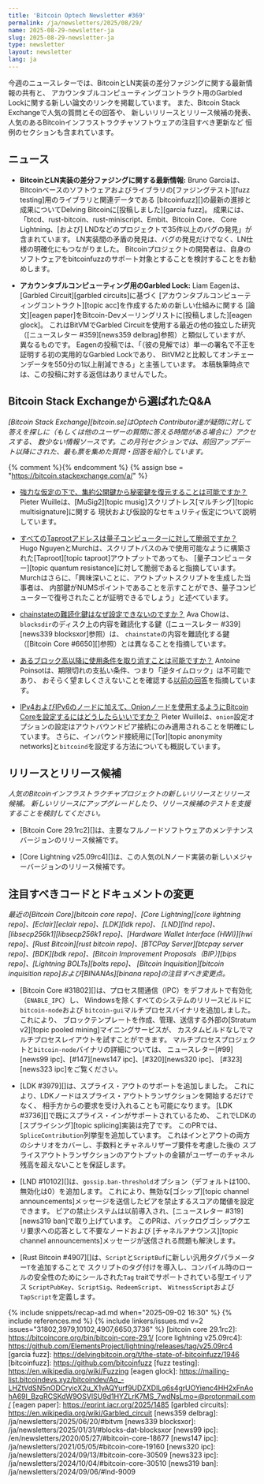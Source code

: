 ```yaml
---
title: 'Bitcoin Optech Newsletter #369'
permalink: /ja/newsletters/2025/08/29/
name: 2025-08-29-newsletter-ja
slug: 2025-08-29-newsletter-ja
type: newsletter
layout: newsletter
lang: ja
---
```

今週のニュースレターでは、BitcoinとLN実装の差分ファジングに関する最新情報の共有と、
アカウンタブルコンピューティングコントラクト用のGarbled Lockに関する新しい論文のリンクを掲載しています。
また、Bitcoin Stack Exchangeで人気の質問とその回答や、
新しいリリースとリリース候補の発表、人気のあるBitcoinインフラストラクチャソフトウェアの注目すべき更新など
恒例のセクションも含まれています。

## ニュース

- **BitcoinとLN実装の差分ファジングに関する最新情報:** Bruno Garciaは、
  Bitcoinベースのソフトウェアおよびライブラリの[ファジングテスト][fuzz testing]用のライブラリと関連データである
  [bitcoinfuzz][]の最新の進捗と成果についてDelving Bitcoinに[投稿しました][garcia fuzz]。
  成果には、「btcd、rust-bitcoin、rust-miniscript、Embit、Bitcoin Core、
  Core Lightning、[および] LNDなどのプロジェクトで35件以上のバグの発見」が含まれています。
  LN実装間の矛盾の発見は、バグの発見だけでなく、LN仕様の明確化にもつながりました。
  Bitcoinプロジェクトの開発者は、自身のソフトウェアをbitcoinfuzzのサポート対象とすることを検討することをお勧めします。

- **アカウンタブルコンピューティング用のGarbled Lock:**
  Liam Eagenは、[Garbled Circuit][garbled circuits]に基づく
  [アカウンタブルコンピューティングコントラクト][topic acc]を作成するための新しい仕組みに関する
  [論文][eagen paper]をBitcoin-Devメーリングリストに[投稿しました][eagen glock]。
  これはBitVMでGarbled Circuitを使用する最近の他の独立した研究（[ニュースレター
  #359][news359 delbrag]参照）と類似していますが、異なるものです。
  Eagenの投稿では、「（彼の見解では）単一の署名で不正を証明する初の実用的なGarbled Lockであり、
  BitVM2と比較してオンチェーンデータを550分の1以上削減できる」と主張しています。
  本稿執筆時点では、この投稿に対する返信はありませんでした。

## Bitcoin Stack Exchangeから選ばれたQ&A

*[Bitcoin Stack Exchange][bitcoin.se]はOptech Contributor達が疑問に対して答えを探しに（もしくは他のユーザーの質問に答える時間がある場合に）アクセスする、
数少ない情報ソースです。この月刊セクションでは、前回アップデート以降にされた、最も票を集めた質問・回答を紹介しています。*

{% comment %}<!-- https://bitcoin.stackexchange.com/search?tab=votes&q=created%3a1m..%20is%3aanswer -->{% endcomment %}
{% assign bse = "https://bitcoin.stackexchange.com/a/" %}

- [<!--is-it-possible-to-recover-a-private-key-from-an-aggregate-public-key-under-strong-assumptions-->強力な仮定の下で、集約公開鍵から秘密鍵を復元することは可能ですか？]({{bse}}127723)
  Pieter Wuilleは、[MuSig2][topic musig]スクリプトレス[マルチシグ][topic multisignature]に関する
  現状および仮設的なセキュリティ仮定について説明しています。

- [すべてのTaprootアドレスは量子コンピューターに対して脆弱ですか？]({{bse}}127660)
  Hugo NguyenとMurchは、スクリプトパスのみで使用可能なように構築された[Taproot][topic taproot]アウトプットであっても、
  [量子コンピューター][topic quantum resistance]に対して脆弱であると指摘しています。
  Murchはさらに、「興味深いことに、アウトプットスクリプトを生成した当事者は、
  内部鍵がNUMSポイントであることを示すことができ、量子コンピューターで復号されたことが証明できるでしょう」と述べています。

- [chainstateの難読化鍵はなぜ設定できないのですか？]({{bse}}127814)
  Ava Chowは、`blocksdir`のディスク上の内容を難読化する鍵（[ニュースレター #339][news339 blocksxor]参照）は、
  `chainstate`の内容を難読化する鍵（[Bitcoin Core #6650][]参照）とは異なることを指摘しています。

- [<!--is-it-possible-to-revoke-a-spending-branch-after-a-block-height-->あるブロック高以降に使用条件を取り消すことは可能ですか？]({{bse}}127683)
  Antoine Poinsotは、期限切れの支払い条件、つまり「逆タイムロック」は不可能であり、
  おそらく望ましくさえないことを確認する[以前の回答]({{bse}}122224)を指摘しています。

- [IPv4およびIPv6のノードに加えて、Onionノードを使用するようにBitcoin Coreを設定するにはどうしたらいいですか？]({{bse}}127727)
  Pieter Wuilleは、`onion`設定オプションの設定はアウトバウンドピア接続にのみ適用されることを明確にしています。
  さらに、インバウンド接続用に[Tor][topic anonymity networks]と`bitcoind`を設定する方法についても概説しています。

## リリースとリリース候補

_人気のBitcoinインフラストラクチャプロジェクトの新しいリリースとリリース候補。
新しいリリースにアップグレードしたり、リリース候補のテストを支援することを検討してください。_

- [Bitcoin Core 29.1rc2][]は、主要なフルノードソフトウェアのメンテナンスバージョンのリリース候補です。

- [Core Lightning v25.09rc4][]は、この人気のLNノード実装の新しいメジャーバージョンのリリース候補です。

## 注目すべきコードとドキュメントの変更

_最近の[Bitcoin Core][bitcoin core repo]、[Core
Lightning][core lightning repo]、[Eclair][eclair repo]、[LDK][ldk repo]、
[LND][lnd repo]、[libsecp256k1][libsecp256k1 repo]、[Hardware Wallet
Interface (HWI)][hwi repo]、[Rust Bitcoin][rust bitcoin repo]、[BTCPay
Server][btcpay server repo]、[BDK][bdk repo]、[Bitcoin Improvement
Proposals（BIP）][bips repo]、[Lightning BOLTs][bolts repo]、
[Bitcoin Inquisition][bitcoin inquisition repo]および[BINANAs][binana repo]の注目すべき変更点。_

- [Bitcoin Core #31802][]は、プロセス間通信（IPC）をデフオルトで有効化（`ENABLE_IPC`）し、
  Windowsを除くすべてのシステムのリリースビルドに`bitcoin-node`および
  `bitcoin-gui`マルチプロセスバイナリを追加しました。これにより、
  ブロックテンプレートを作成、管理、送信する外部の[Stratum v2][topic pooled mining]マイニングサービスが、
  カスタムビルドなしでマルチプロセスレイアウトを試すことができます。
  マルチプロセスプロジェクトと`bitcoin-node`バイナリの詳細については、
  ニュースレター[#99][news99 ipc]、[#147][news147 ipc]、[#320][news320 ipc]、
  [#323][news323 ipc]をご覧ください。

- [LDK #3979][]は、スプライス・アウトのサポートを追加しました。
  これにより、LDKノードはスプライス・アウトトランザクションを開始するだけでなく、
  相手方からの要求を受け入れることも可能になります。
  [LDK #3736][]で既にスプライス・インがサポートされているため、
  これでLDKの[スプライシング][topic splicing]実装は完了です。
  このPRでは、`SpliceContribution`列挙型を追加しています。
  これはインとアウトの両方のシナリオをカバーし、手数料とチャネルリザーブ要件を考慮した後の
  スプライスアウトトランザクションのアウトプットの金額がユーザーのチャネル残高を超えないことを保証します。

- [LND #10102][]は、`gossip.ban-threshold`オプション（デフォルトは100、無効化は0）を追加します。
  これにより、無効な[ゴシップ][topic channel announcements]メッセージを送信したピアを禁止するスコアの閾値を設定できます。
  ピアの禁止システムは以前導入され、[ニュースレター #319][news319 ban]で取り上げています。
  このPRは、バックログゴシップクエリ要求への応答として不要なノードおよび
  [チャネルアナウンス][topic channel announcements]メッセージが送信される問題も解決します。

- [Rust Bitcoin #4907][]は、`Script`と`ScriptBuf`に新しい汎用タグパラメーター`T`を追加することで
  スクリプトのタグ付けを導入し、コンパイル時のロールの安全性のためにシールされた`Tag`
  traitでサポートされている型エイリアス `ScriptPubKey`、`ScriptSig`、`RedeemScript`、
  `WitnessScript`および`TapScript`を定義します。

{% include snippets/recap-ad.md when="2025-09-02 16:30" %}
{% include references.md %}
{% include linkers/issues.md v=2 issues="31802,3979,10102,4907,6650,3736" %}
[bitcoin core 29.1rc2]: https://bitcoincore.org/bin/bitcoin-core-29.1/
[core lightning v25.09rc4]: https://github.com/ElementsProject/lightning/releases/tag/v25.09rc4
[garcia fuzz]: https://delvingbitcoin.org/t/the-state-of-bitcoinfuzz/1946
[bitcoinfuzz]: https://github.com/bitcoinfuzz
[fuzz testing]: https://en.wikipedia.org/wiki/Fuzzing
[eagen glock]: https://mailing-list.bitcoindevs.xyz/bitcoindev/Aq_-LHZtVdSN5nODCryicX2u_X1yAQYurf9UDZXDILq6s4grUOYienc4HH2xFnAohA69I_BzgRCSKdW9OSVlSU9d1HYZLrK7MS_7wdNsLmo=@protonmail.com/
[eagen paper]: https://eprint.iacr.org/2025/1485
[garbled circuits]: https://en.wikipedia.org/wiki/Garbled_circuit
[news359 delbrag]: /ja/newsletters/2025/06/20/#bitvm
[news339 blocksxor]: /ja/newsletters/2025/01/31/#blocks-dat-blocksxor
[news99 ipc]: /en/newsletters/2020/05/27/#bitcoin-core-18677
[news147 ipc]: /ja/newsletters/2021/05/05/#bitcoin-core-19160
[news320 ipc]: /ja/newsletters/2024/09/13/#bitcoin-core-30509
[news323 ipc]: /ja/newsletters/2024/10/04/#bitcoin-core-30510
[news319 ban]: /ja/newsletters/2024/09/06/#lnd-9009